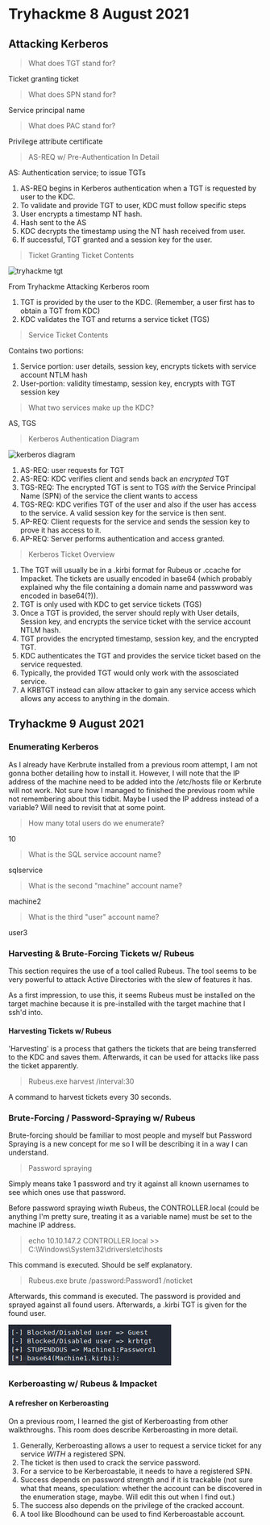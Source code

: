 # Tryhackme 8 August 2021
## Attacking Kerberos

>What does TGT stand for?

Ticket granting ticket
>What does SPN stand for?

Service principal name

>What does PAC stand for?

Privilege attribute certificate

>AS-REQ w/ Pre-Authentication In Detail

AS: Authentication service; to issue TGTs

1. AS-REQ begins in Kerberos authentication when a TGT is requested by user to the KDC.
1. To validate and provide TGT to user, KDC must follow specific steps
1. User encrypts a timestamp NT hash.
1. Hash sent to the AS
1. KDC decrypts the timestamp using the NT hash received from user.
1. If successful, TGT granted and a session key for the user.

>Ticket Granting Ticket Contents

![tryhackme tgt](https://i.imgur.com/QFeXDN0.png)

From Tryhackme Attacking Kerberos room

1. TGT is provided by the user to the KDC. (Remember, a user first has to obtain a TGT from KDC)
1. KDC validates the TGT and returns a service ticket (TGS)

>Service Ticket Contents 

Contains two portions:
1. Service portion: user details, session key, encrypts tickets with service account NTLM hash
1. User-portion: validity timestamp, session key, encrypts with TGT session key

>What two services make up the KDC?

AS, TGS

>Kerberos Authentication Diagram

![kerberos diagram](https://i.imgur.com/VRr2B6w.png)

1. AS-REQ: user requests for TGT
1. AS-REQ: KDC verifies client and sends back an *encrypted* TGT
1. TGS-REQ: The encrypted TGT is sent to TGS *with* the Service Principal Name (SPN) of the service the client wants to access
1. TGS-REQ: KDC verifies TGT of the user and also if the user has access to the service. A valid session key for the service is then sent.
1. AP-REQ: Client requests for the service and sends the session key to prove it has access to it.
1. AP-REQ: Server performs authentication and access granted.

>Kerberos Ticket Overview

1. The TGT will usually be in a .kirbi format for Rubeus or .ccache for Impacket. The tickets are usually encoded in base64 (which probably explained why the file containing a domain name and passwword was encoded in base64(?)).
1. TGT is only used with KDC to get service tickets (TGS)
1. Once a TGT is provided, the server should reply with User details, Session key, and encrypts the service ticket with the service account NTLM hash.
1. TGT provides the encrypted timestamp, session key, and the encrypted TGT.
1. KDC authenticates the TGT and provides the service ticket based on the service requested.
1. Typically, the provided TGT would only work with the assosciated service.
1. A KRBTGT instead can allow attacker to gain any service access which allows any access to anything in the domain.

## Tryhackme  9 August 2021
### Enumerating Kerberos

As I already have Kerbrute installed from a previous room attempt, I am not gonna bother detailing how to install it. However, I will note that the IP address of the machine need to be added into the /etc/hosts file or Kerbrute will not work. Not sure how I managed to finished the previous room while not remembering about this tidbit. Maybe I used the IP address instead of a variable? Will need to revisit that at some point.

>How many total users do we enumerate?

10

>What is the SQL service account name?

sqlservice

>What is the second "machine" account name?

machine2

>What is the third "user" account name?

user3

### Harvesting & Brute-Forcing Tickets w/ Rubeus 

This section requires the use of a tool called Rubeus. The tool seems to be very powerful to attack Active Directories with the slew of features it has.

As a first impression, to use this, it seems Rubeus must be installed on the target machine because it is pre-installed with the target machine that I ssh'd into.

#### Harvesting Tickets w/ Rubeus 

'Harvesting' is a process that gathers the tickets that are being transferred to the KDC and saves them. Afterwards, it can  be used for attacks like pass the ticket apparently.

>Rubeus.exe harvest /interval:30

A command to harvest tickets every 30 seconds.

### Brute-Forcing / Password-Spraying w/ Rubeus 

Brute-forcing should be familiar to most people and myself but Password Spraying is a new concept for me so I will be describing it in a way I can understand.

>Password spraying

Simply means take 1 password and try it against all known usernames to see which ones use that password.

Before password spraying wiwth Rubeus, the CONTROLLER.local (could be anything I'm pretty sure, treating it as a variable name) must be set to the machine IP address.

>echo 10.10.147.2 CONTROLLER.local >> C:\Windows\System32\drivers\etc\hosts

This command is executed. Should be self explanatory.

>Rubeus.exe brute /password:Password1 /noticket

Afterwards, this command is executed. The password is provided and sprayed against all found users. Afterwards, a .kirbi TGT is given for the found user.

![rubeus](assets/img/rubeus.png)

### Kerberoasting w/ Rubeus & Impacket

#### A refresher on Kerberoasting

On a previous room, I learned the gist of Kerberoasting from other walkthroughs. This room does describe Kerberoasting in more detail. 

1. Generally, Kerberoasting allows a user to request a service ticket for any service *WITH* a registered SPN.
1. The ticket is then used to crack the service password.
1. For a service to be Kerberoastable, it needs to have a registered SPN.
1. Success depends on password strength and if it is trackable (not sure what that means, speculation: whether the account can be discovered in the enumeration stage, maybe. Will edit this out when I find out.)
1. The success also depends on the privilege of the cracked account.
1. A tool like Bloodhound can be used to find Kerberoastable account.